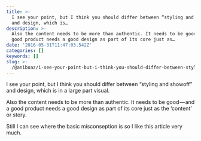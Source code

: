 ```yaml
---
title: >-
  I see your point, but I think you should differ between “styling and showoff”
  and design, which is…
description: >-
  Also the content needs to be more than authentic. It needs to be good — and a
  good product needs a good design as part of its core just as…
date: '2016-05-31T11:47:03.542Z'
categories: []
keywords: []
slug: >-
  /@aniboaz/i-see-your-point-but-i-think-you-should-differ-between-styling-and-showoff-and-design-which-is-ee564771ff1e
---
```


I see your point, but I think you should differ between “styling and showoff” and design, which is in a large part visual.

Also the content needs to be more than authentic. It needs to be good — and a good product needs a good design as part of its core just as the ‘content’ or story.

Still I can see where the basic misconseption is so I like this article very much.